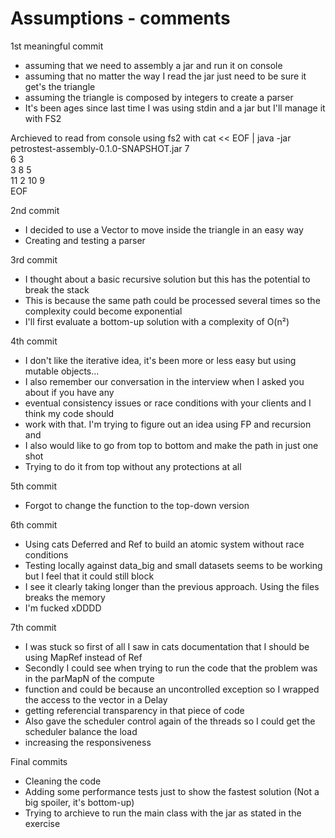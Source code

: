 Assumptions - comments
==============================

1st meaningful commit
- assuming that we need to assembly a jar and run it on console
- assuming that no matter the way I read the jar just need to be sure it get's the triangle
- assuming the triangle is composed by integers to create a parser
- It's been ages since last time I was using stdin and a jar but I'll manage it with FS2

Archieved to read from console using fs2 with
cat << EOF | java -jar petrostest-assembly-0.1.0-SNAPSHOT.jar
7  
6 3  
3 8 5  
11 2 10 9  
EOF  

2nd commit
- I decided to use a Vector to move inside the triangle in an easy way
- Creating and testing a parser

3rd commit
- I thought about a basic recursive solution but this has the potential to break the stack
- This is because the same path could be processed several times so the complexity could become exponential
- I'll first evaluate a bottom-up solution with a complexity of O(n²)

4th commit
- I don't like the iterative idea, it's been more or less easy but using mutable objects...
- I also remember our conversation in the interview when I asked you about if you have any 
- eventual consistency issues or race conditions with your clients and I think my code should
- work with that. I'm trying to figure out an idea using FP and recursion and 
- I also would like to go from top to bottom and make the path in just one shot 
- Trying to do it from top without any protections at all

5th commit
- Forgot to change the function to the top-down version
  
6th commit
- Using cats Deferred and Ref to build an atomic system without race conditions
- Testing locally against data_big and small datasets seems to be working but I feel that it could still block
- I see it clearly taking longer than the previous approach. Using the files breaks the memory
- I'm fucked xDDDD

7th commit
- I was stuck so first of all I saw in cats documentation that I should be using MapRef instead of Ref
- Secondly I could see when trying to run the code that the problem was in the parMapN of the compute
- function and could be because an uncontrolled exception so I wrapped the access to the vector in a Delay
- getting referencial transparency in that piece of code
- Also gave the scheduler control again of the threads so I could get the scheduler balance the load
- increasing the responsiveness

Final commits
- Cleaning the code
- Adding some performance tests just to show the fastest solution (Not a big spoiler, it's bottom-up)
- Trying to archieve to run the main class with the jar as stated in the exercise